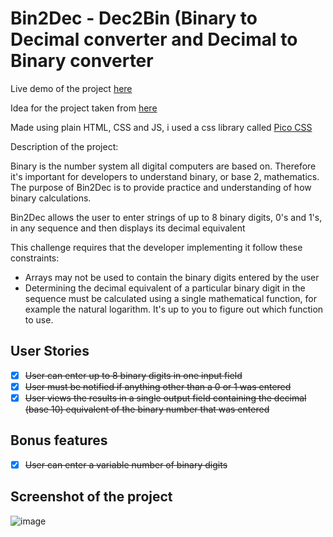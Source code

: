 # Bin2Dec - Dec2Bin (Binary to Decimal converter and Decimal to Binary converter

Live demo of the project [here](https://sebasgl23.github.io/Bin2Dec-Dec2Bin/)

Idea for the project taken from [here](https://github.com/florinpop17/app-ideas)

Made using plain HTML, CSS and JS, i used a css library called [Pico CSS](https://picocss.com/)

Description of the project:

Binary is the number system all digital computers are based on.
Therefore it's important for developers to understand binary, or base 2,
mathematics. The purpose of Bin2Dec is to provide practice and
understanding of how binary calculations.

Bin2Dec allows the user to enter strings of up to 8 binary digits, 0's
and 1's, in any sequence and then displays its decimal equivalent

This challenge requires that the developer implementing it follow these
constraints:

-   Arrays may not be used to contain the binary digits entered by the user
-   Determining the decimal equivalent of a particular binary digit in the
    sequence must be calculated using a single mathematical function, for
    example the natural logarithm. It's up to you to figure out which function
    to use.

## User Stories

-   [x] ~~User can enter up to 8 binary digits in one input field~~
-   [x] ~~User must be notified if anything other than a 0 or 1 was entered~~
-   [x] ~~User views the results in a single output field containing the decimal (base 10) equivalent of the binary number that was entered~~

## Bonus features

-   [x] ~~User can enter a variable number of binary digits~~

## Screenshot of the project

![image](https://user-images.githubusercontent.com/33914923/196580284-cd9651d1-9a83-4c1e-af59-c395f8dc4437.png)

